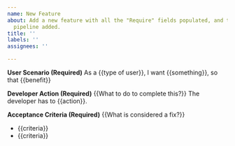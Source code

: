 ```yaml
---
name: New Feature
about: Add a new feature with all the "Require" fields populated, and tags, release,
  pipeline added.
title: ''
labels: ''
assignees: ''

---
```


**User Scenario (Required)**
As a {{type of user}}, I want {{something}}, so that {{benefit}} 

**Developer Action (Required)**
{{What to do to complete this?}}
The developer has to {{action}}.

**Acceptance Criteria (Required)**
{{What is considered a fix?}}
- {{criteria}}
- {{criteria}}
